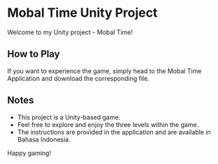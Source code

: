 # Mobal Time Unity Project

Welcome to my Unity project - Mobal Time!

## How to Play
If you want to experience the game, simply head to the Mobal Time Application and download the corresponding file.

## Notes
- This project is a Unity-based game.
- Feel free to explore and enjoy the three levels within the game.
- The instructions are provided in the application and are available in Bahasa Indonesia.

Happy gaming!

